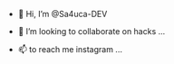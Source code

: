 - 👋 Hi, I’m @Sa4uca-DEV
  
  
- 💞️ I’m looking to collaborate on hacks ...
- 📫 to reach me instagram ...

<!---
Sa4uca-DEV/Sa4uca-DEV is a ✨ special ✨ repository because its `README.md` (this file) appears on your GitHub profile.
You can click the Preview link to take a look at your changes.
--->
